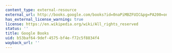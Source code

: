 ```yaml
---
content_type: external-resource
external_url: http://books.google.com/books?id=0naPiMBZFUIC&pg=PA200=onepage
has_external_license_warning: true
license: https://en.wikipedia.org/wiki/All_rights_reserved
status: ''
title: Google Books
uid: b53baf64-9def-4575-bf4e-f72c5f8834f4
wayback_url: ''
---
```

